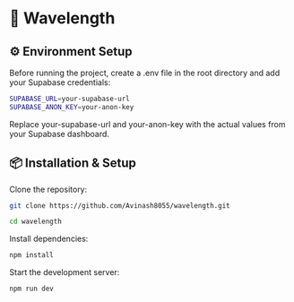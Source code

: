 # 🎵 **Wavelength**

## ⚙️ **Environment Setup**
Before running the project, create a .env file in the root directory and add your Supabase credentials:

```sh
SUPABASE_URL=your-supabase-url
SUPABASE_ANON_KEY=your-anon-key
```
Replace your-supabase-url and your-anon-key with the actual values from your Supabase dashboard.

## 📦 **Installation & Setup**


Clone the repository:
```sh
git clone https://github.com/Avinash8055/wavelength.git
```
```sh
cd wavelength
```
Install dependencies:
```sh
npm install
```
Start the development server:
```sh
npm run dev
```
